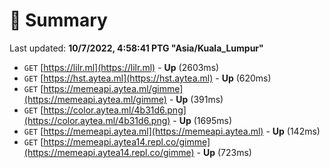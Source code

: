 # 📖 Summary
Last updated: **10/7/2022, 4:58:41 PTG "Asia/Kuala_Lumpur"**

- `GET` [https://lilr.ml](https://lilr.ml) - **Up** (2603ms)
- `GET` [https://hst.aytea.ml](https://hst.aytea.ml) - **Up** (620ms)
- `GET` [https://memeapi.aytea.ml/gimme](https://memeapi.aytea.ml/gimme) - **Up** (391ms)
- `GET` [https://color.aytea.ml/4b31d6.png](https://color.aytea.ml/4b31d6.png) - **Up** (1695ms)
- `GET` [https://memeapi.aytea.ml](https://memeapi.aytea.ml) - **Up** (142ms)
- `GET` [https://memeapi.aytea14.repl.co/gimme](https://memeapi.aytea14.repl.co/gimme) - **Up** (723ms)
